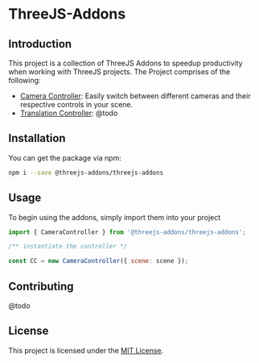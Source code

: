 # ThreeJS-Addons

## Introduction
This project is a collection of ThreeJS Addons to speedup productivity when working with ThreeJS projects.
The Project comprises of the following:
- [Camera Controller](./src/lib/camera-controller/README.md): Easily switch between different cameras and their respective controls in your scene.
- [Translation Controller](./src/lib/translation-controller/README.md): @todo

## Installation

You can get the package via npm:

```bash
npm i --save @threejs-addons/threejs-addons
```

## Usage

To begin using the addons, simply import them into your project

```js
import { CameraController } from '@threejs-addons/threejs-addons';

/** instantiate the controller */

const CC = new CameraController({ scene: scene });

```


## Contributing
@todo

## License

This project is licensed under the [MIT License](./LICENSE).